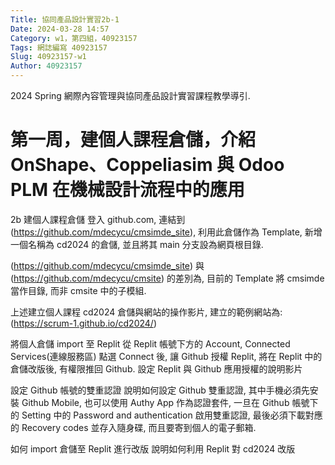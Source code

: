 ```yaml
---
Title: 協同產品設計實習2b-1
Date: 2024-03-28 14:57
Category: w1，第四組，40923157
Tags: 網誌編寫 40923157
Slug: 40923157-w1
Author: 40923157
---
```


2024 Spring 網際內容管理與協同產品設計實習課程教學導引.

<!-- PELICAN_END_SUMMARY -->
# 第一周，建個人課程倉儲，介紹 OnShape、Coppeliasim 與 Odoo PLM 在機械設計流程中的應用

2b 建個人課程倉儲
登入 github.com, 連結到 (https://github.com/mdecycu/cmsimde_site), 利用此倉儲作為 Template, 新增一個名稱為 cd2024 的倉儲, 並且將其 main 分支設為網頁根目錄.

(https://github.com/mdecycu/cmsimde_site) 與 (https://github.com/mdecycu/cmsite) 的差別為, 目前的 Template 將 cmsimde 當作目錄, 而非 cmsite 中的子模組.

上述建立個人課程 cd2024 倉儲與網站的操作影片, 建立的範例網站為: (https://scrum-1.github.io/cd2024/)

將個人倉儲 import 至 Replit
從 Replit 帳號下方的 Account, Connected Services(連線服務區) 點選 Connect 後, 讓 Github 授權 Replit, 將在 Replit 中的倉儲改版後, 有權限推回 Github. 設定 Replit 與 Github 應用授權的說明影片

設定 Github 帳號的雙重認證
說明如何設定 Github 雙重認證, 其中手機必須先安裝 Github Mobile, 也可以使用 Authy App 作為認證套件, 一旦在 Github 帳號下的 Setting 中的 Password and authentication 啟用雙重認證, 最後必須下載對應的 Recovery codes 並存入隨身碟, 而且要寄到個人的電子郵箱.

如何 import 倉儲至 Replit 進行改版
說明如何利用 Replit 對 cd2024 改版

